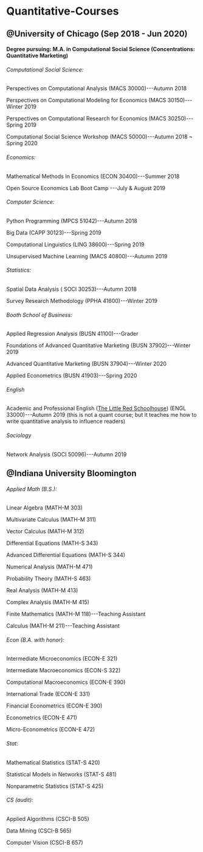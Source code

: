 # Quantitative-Courses

## @University of Chicago (Sep 2018 - Jun 2020)

#### Degree pursuing: M.A. in Computational Social Science (Concentrations: Quantitative Marketing)   
###### Computational Social Science:

Perspectives on Computational Analysis (MACS 30000)---Autumn 2018

Perspectives on Computational Modeling for Economics (MACS 30150)---Winter 2019

Perspectives on Computational Research for Economics  (MACS 30250)---Spring 2019

Computational Social Science Workshop (MACS 50000)---Autumn 2018 ~ Spring 2020


###### Economics:
Mathematical Methods In Economics (ECON 30400)---Summer 2018

Open Source Economics Lab Boot Camp ---July & August 2019

###### Computer Science:

Python Programming (MPCS 51042)---Autumn 2018

Big Data (CAPP 30123)---Spring 2019

Computational Linguistics (LING 38600)---Spring 2019

Unsupervised Machine Learning (MACS 40800)---Autumn 2019

###### Statistics:
Spatial Data Analysis ( SOCI 30253)---Autumn 2018

Survey Research Methodology (PPHA 41600)---Winter 2019

###### Booth School of Business:
Applied Regression Analysis (BUSN 41100)---Grader

Foundations of Advanced Quantitative Marketing (BUSN 37902)---Winter 2019

Advanced Quantitative Marketing	(BUSN 37904)---Winter 2020

Applied Econometrics (BUSN 41903)---Spring 2020

###### English
Academic and Professional English ([The Little Red Schoolhouse](https://writing-program.uchicago.edu/courses/writing-courses/academic-and-professional-writing-engl-1300033000/)) (ENGL 33000)---Autumn 2019
(this is not a quant course; but it teaches me how to write quantitative analysis to influence readers)

###### Sociology
Network Analysis (SOCI 50096)---Autumn 2019

## @Indiana University Bloomington

###### Applied Math (B.S.):
Linear Algebra (MATH-M 303)

Multivariate Calculus (MATH-M 311)

Vector Calculus (MATH-M 312)

Differential Equations (MATH-S 343)

Advanced Differential Equations (MATH-S 344)

Numerical Analysis (MATH-M 471)

Probability Theory (MATH-S 463)

Real Analysis (MATH-M 413)

Complex Analysis (MATH-M 415)

Finite Mathematics (MATH-M 118)---Teaching Assistant

Calculus (MATH-M 211)---Teaching Assistant


###### Econ (B.A. with honor):
Intermediate Microeconomics (ECON-E 321)

Intermediate Macroeconomics (ECON-S 322)

Computational Macroeconomics (ECON-E 390)

International Trade (ECON-E 331)

Financial Econometrics (ECON-E 390)

Econometrics (ECON-E 471)

Micro-Econometrics (ECON-E 472)


###### Stat:
Mathematical Statistics (STAT-S 420)

Statistical Models in Networks (STAT-S 481)

Nonparametric Statistics (STAT-S 425)


###### CS (audit):
Applied Algorithms (CSCI-B 505)

Data Mining (CSCI-B 565)

Computer Vision (CSCI-B 657)
